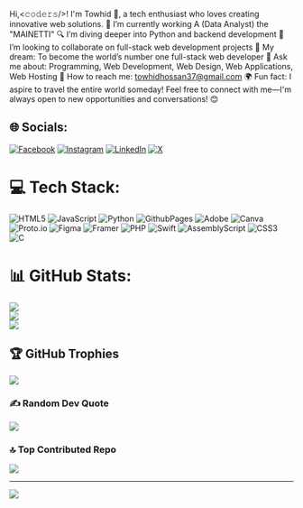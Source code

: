 Hi,<𝚌𝚘𝚍𝚎𝚛𝚜/>!
I'm Towhid 👋, a tech enthusiast who loves creating innovative web solutions.
🌱 I’m currently working A (Data Analyst) the "MAINETTI"
🔍 I’m diving deeper into Python and backend development
🤝 I’m looking to collaborate on full-stack web development projects
🚀 My dream: To become the world’s number one full-stack web developer
💬 Ask me about: Programming, Web Development, Web Design, Web Applications, Web Hosting
📧 How to reach me: towhidhossan37@gmail.com
🌍 Fun fact: I aspire to travel the entire world someday!
Feel free to connect with me—I'm always open to new opportunities and conversations! 😊


## 🌐 Socials:
[![Facebook](https://img.shields.io/badge/Facebook-%231877F2.svg?logo=Facebook&logoColor=white)](https://facebook.com/https://www.facebook.com/mdnadim.nadim.100046) [![Instagram](https://img.shields.io/badge/Instagram-%23E4405F.svg?logo=Instagram&logoColor=white)](https://instagram.com/https://www.instagram.com/towhid_hossan_8) [![LinkedIn](https://img.shields.io/badge/LinkedIn-%230077B5.svg?logo=linkedin&logoColor=white)](https://linkedin.com/in/https://www.linkedin.com/in/towhid-hossan/) [![X](https://img.shields.io/badge/X-black.svg?logo=X&logoColor=white)](https://x.com/https://x.com/towhid_hossan) 

# 💻 Tech Stack:
![HTML5](https://img.shields.io/badge/html5-%23E34F26.svg?style=for-the-badge&logo=html5&logoColor=white) ![JavaScript](https://img.shields.io/badge/javascript-%23323330.svg?style=for-the-badge&logo=javascript&logoColor=%23F7DF1E) ![Python](https://img.shields.io/badge/python-3670A0?style=for-the-badge&logo=python&logoColor=ffdd54) ![GithubPages](https://img.shields.io/badge/github%20pages-121013?style=for-the-badge&logo=github&logoColor=white) ![Adobe](https://img.shields.io/badge/adobe-%23FF0000.svg?style=for-the-badge&logo=adobe&logoColor=white) ![Canva](https://img.shields.io/badge/Canva-%2300C4CC.svg?style=for-the-badge&logo=Canva&logoColor=white) ![Proto.io](https://img.shields.io/badge/Proto.io-161637?style=for-the-badge&logo=proto.io&logoColor=00e5ff) ![Figma](https://img.shields.io/badge/figma-%23F24E1E.svg?style=for-the-badge&logo=figma&logoColor=white) ![Framer](https://img.shields.io/badge/Framer-black?style=for-the-badge&logo=framer&logoColor=blue) ![PHP](https://img.shields.io/badge/php-%23777BB4.svg?style=for-the-badge&logo=php&logoColor=white) ![Swift](https://img.shields.io/badge/swift-F54A2A?style=for-the-badge&logo=swift&logoColor=white) ![AssemblyScript](https://img.shields.io/badge/assembly%20script-%23000000.svg?style=for-the-badge&logo=assemblyscript&logoColor=white) ![CSS3](https://img.shields.io/badge/css3-%231572B6.svg?style=for-the-badge&logo=css3&logoColor=white) ![C](https://img.shields.io/badge/c-%2300599C.svg?style=for-the-badge&logo=c&logoColor=white)
# 📊 GitHub Stats:
![](https://github-readme-stats.vercel.app/api?username=towhidhossan&theme=dark&hide_border=false&include_all_commits=false&count_private=false)<br/>
![](https://github-readme-streak-stats.herokuapp.com/?user=towhidhossan&theme=dark&hide_border=false)<br/>
![](https://github-readme-stats.vercel.app/api/top-langs/?username=towhidhossan&theme=dark&hide_border=false&include_all_commits=false&count_private=false&layout=compact)

## 🏆 GitHub Trophies
![](https://github-profile-trophy.vercel.app/?username=towhidhossan&theme=radical&no-frame=false&no-bg=true&margin-w=4)

### ✍️ Random Dev Quote
![](https://quotes-github-readme.vercel.app/api?type=horizontal&theme=radical)

### 🔝 Top Contributed Repo
![](https://github-contributor-stats.vercel.app/api?username=towhidhossan&limit=5&theme=dark&combine_all_yearly_contributions=true)

---
[![](https://visitcount.itsvg.in/api?id=towhidhossan&icon=0&color=0)](https://visitcount.itsvg.in)

<!-- Proudly created with GPRM ( https://gprm.itsvg.in )    -->
